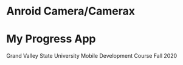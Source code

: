 # Anroid Camera/Camerax
# My Progress App
Grand Valley State University
Mobile Development Course
Fall 2020
